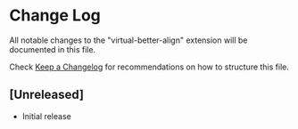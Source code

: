 # Change Log

All notable changes to the "virtual-better-align" extension will be documented in this file.

Check [Keep a Changelog](http://keepachangelog.com/) for recommendations on how to structure this file.

## [Unreleased]

- Initial release